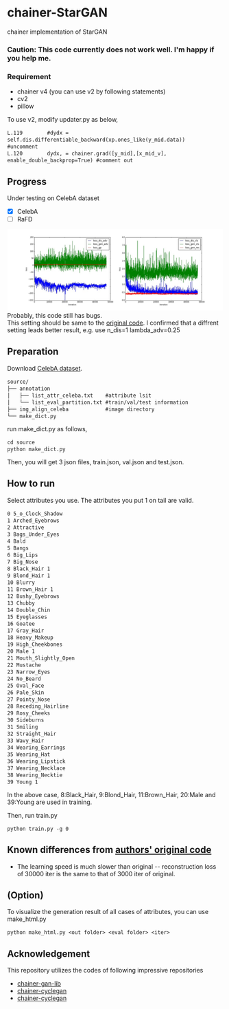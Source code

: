 # chainer-StarGAN
chainer implementation of StarGAN  
### Caution: This code currently does not work well. I'm happy if you help me. 

### Requirement  
- chainer v4 (you can use v2 by following statements)  
- cv2
- pillow

To use v2, modify updater.py as below,
```pytohn
L.119        #dydx = self.dis.differentiable_backward(xp.ones_like(y_mid.data))   #uncomment
L.120        dydx, = chainer.grad([y_mid],[x_mid_v], enable_double_backprop=True) #comment out
```

## Progress 
Under testing on CelebA dataset
- [x] CelebA 
- [ ] RaFD 

![result](https://github.com/SeitaroShinagawa/chainer-StarGAN/blob/master/img/stargan.jpg)
Probably, this code still has bugs.  
This setting should be same to the [original code](https://github.com/yunjey/StarGAN). I confirmed that a diffrent setting leads better result, e.g. use n_dis=1 lambda_adv=0.25

## Preparation
Download [CelebA dataset](http://mmlab.ie.cuhk.edu.hk/projects/CelebA.html).  
```
source/
├── annotation
│   ├── list_attr_celeba.txt    #attribute lsit
│   └── list_eval_partition.txt #train/val/test information
├── img_align_celeba            #image directory
└── make_dict.py
```

run make_dict.py as follows,
```
cd source
python make_dict.py
``` 
Then, you will get 3 json files, train.json, val.json and test.json.   

## How to run
Select attributes you use. The attributes you put 1 on tail are valid.  
```
0 5_o_Clock_Shadow
1 Arched_Eyebrows
2 Attractive
3 Bags_Under_Eyes
4 Bald
5 Bangs
6 Big_Lips
7 Big_Nose
8 Black_Hair 1 
9 Blond_Hair 1
10 Blurry
11 Brown_Hair 1
12 Bushy_Eyebrows
13 Chubby
14 Double_Chin
15 Eyeglasses
16 Goatee
17 Gray_Hair
18 Heavy_Makeup
19 High_Cheekbones
20 Male 1
21 Mouth_Slightly_Open
22 Mustache
23 Narrow_Eyes
24 No_Beard
25 Oval_Face
26 Pale_Skin
27 Pointy_Nose
28 Receding_Hairline
29 Rosy_Cheeks
30 Sideburns
31 Smiling
32 Straight_Hair
33 Wavy_Hair
34 Wearing_Earrings
35 Wearing_Hat
36 Wearing_Lipstick
37 Wearing_Necklace
38 Wearing_Necktie
39 Young 1
```
In the above case, 8:Black_Hair, 9:Blond_Hair, 11:Brown_Hair, 20:Male and 39:Young are used in training.  

Then, run train.py
```
python train.py -g 0
```

## Known differences from [authors' original code](https://github.com/yunjey/StarGAN)
- The learning speed is much slower than original -- reconstruction loss of 30000 iter is the same to that of 3000 iter of original.

## (Option)
To visualize the generation result of all cases of attributes, you can use make_html.py
```
python make_html.py <out folder> <eval folder> <iter>
```

## Acknowledgement
This repository utilizes the codes of following impressive repositories  
- [chainer-gan-lib](https://github.com/pfnet-research/chainer-gan-lib)  
- [chainer-cyclegan](https://github.com/Aixile/chainer-cyclegan)  
- [chainer-cyclegan](https://github.com/naoto0804/chainer-cyclegan)  

